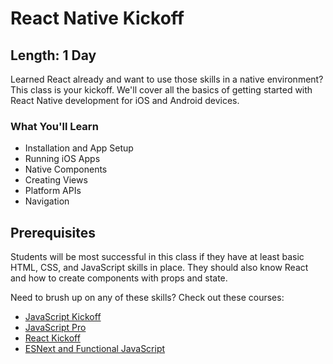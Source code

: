 React Native Kickoff
=======

## Length: 1 Day

Learned React already and want to use those skills in a native environment? This class is your kickoff. We'll cover all the basics of getting started with React Native development for iOS and Android devices.

### What You'll Learn

* Installation and App Setup
* Running iOS Apps
* Native Components
* Creating Views
* Platform APIs
* Navigation

## Prerequisites
Students will be most successful in this class if they have at least basic HTML, CSS, and JavaScript skills in place. They should also know React and how to create components with props and state.

Need to brush up on any of these skills? Check out these courses:

* [JavaScript Kickoff](https://www.moonhighway.com/info/javascript-kickoff)
* [JavaScript Pro](https://www.moonhighway.com/info/javascript-pro)
* [React Kickoff](https://www.moonhighway.com/info/react-kickoff)
* [ESNext and Functional JavaScript](https://www.moonhighway.com/info/esnext-functional-javascript)
